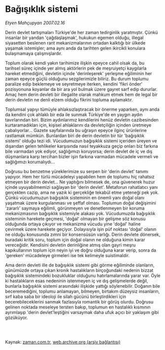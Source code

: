 # Bağışıklık sistemi

*Etyen Mahçupyan 2007.02.16*

<td class="columnist-detail">
<p>Derin devlet tartışmaları Türkiye'de her zaman tedirginlik yaratmıştır. Çünkü insanlar bir yandan 'çağdaşlaşmak', hukukun egemen olduğu, illegal siyasetten beslenen rant mekanizmalarının ortadan kalktığı bir ülkede yaşamak istemişler; ama aynı anda da tarihten gelen ikircikli konulara bulaşmamaya çalışmışlardır.</p>
<p>
<div id="haberMetinDiv">
<p>Toplum olarak kendi yakın tarihimize ilişkin epeyce cahil olsak da, bu tarihsel süreç içinde yer almış aktörlerin pek de meşruiyetçi kaygılarla hareket etmediğini, devletin içinde 'derinleşerek' yerleşme eğiliminin her zaman epeyce güçlü olduğunu sezgilerimizle biliriz. Bu durum toplumu paralize edip beklemeye ve seyretmeye iterken, kendini 'fikri önder' pozisyonuna koyanlar da bir ara yol bulmak üzere gayret sarf edip dururlar. Amaç hem derin devleti bir illegalite olarak mahkum etmek hem de legal bir derin devletin ne denli elzem olduğu fikrini topluma aşılamaktır. 
<p> Toplumsal yapıyı tümüyle ahlaksızlaştıracak bir önerme yaparken, aynı anda da kendini çok ahlaklı bir eda ile sunmak Türkiye'de en yaygın aydın tavırlarından biri. Bizim aydınlarımız kendilerini henüz devletin cazibesinden kurtaramadıkları için, kişisel ahlaklarını da devletçiliğin içinden üretmeye çabalıyorlar... Gazete sayfalarında bu uğraşın epeyce ilginç ürünlerine rastlamak mümkün. Bunlardan biri de derin devletin bir tür 'bağışıklık sistemi' olduğu tezi idi. Vücudumuzun bağışıklık sistemi içeriden üreyen ve dışarıdan gelen tehlikeler karşısında nasıl teyakkuza geçip onları biz farkına bile varmadan yok ediyor, sağlığımızı koruyorsa; derin devlet de iç ve dış düşmanlara karşı tercihan bizler işin farkına varmadan mücadele vermeli ve sağlığımızı korumalıydı...
<p> Doğrusu bu benzetme yüreklerimize su serpen bir 'derin devlet' tanımı yapıyor. Hem her türlü mücadeleyi yapabilen hem de toplumu hiç rahatsız etmeyen bir derin devlet... Ne yaptığını bilmesek de, ona güvenerek huzur içinde uyuyabilmemizi sağlayan bir 'derin devlet'. Metaforun rahatlatıcı yanı gerçekten cazip, ama ne yazık ki gerçekliğe tekabül etme yeteneği pek yok. Çünkü vücudumuzun bağışıklık sisteminin en önemli yanı doğal olanı yaşatmak üzere kurgulanması ve şeffaf olması. Toplumun doğal değişimini 'zararlı' saymaya eğilimli, görünmeyen ve denetlenmeyen bir koruma mekanizmasının bağışıklık sistemiyle alakası yok. Vücudumuzda bağışıklık sisteminin harekete geçmesi, 'doğal' olmayan bir gelişme söz konusu olduğunda ortaya çıkıyor ve mekanizma vücudu yine 'doğal' haline çevirmek üzere harekete geçiyor. Dolayısıyla işin püf noktası 'doğal' olanın ne olduğu konusunda zımni bir konsensüsün varlığı. Derin devlete dönersek, buradaki kritik soru, toplum için doğal olanın ne olduğuna kimin karar vereceğidir. Kendisini devletin derinliğine atmış olan gayri meşru kapıkullarının toplum için neyin iyi ve doğru olduğuna karar verip, sonra da 'gereken' mücadeleye girmeleri ise tek kelimeyle suistimaldir. 
<p> Ama derin devleti ille de bağışıklık sistemi gibi görme eğiliminde olanların, günümüzde ortaya çıkan kronik hastalıkların birçoğundaki nedenin bizzat bağışıklık sistemindeki bozukluklar olduğunu hatırlamalarında yarar var. Öyle ki hastalıkların esas nedeninin istenmeyen iç ve dış gelişmelerde değil, bunlarla bağışıklık sistemi arasındaki ilişkide yattığı söylenebilir. Doğanın bile beceremediğini, toplumu anlamayan, bilmeyen, birtakım düzeysiz insanların, sırf kaba saba bir ideoloji ile silah gücünü birleştirdikleri için becerebileceklerini sanmak fazlasıyla romantik bir görüş olurdu. Doğrusu gelinen noktada meseleye tersten bakıp, toplumun en hastalıklı kısmının ayrımlaşıp 'derin devlet'leştiğini varsaymak daha ufuk açıcı bir yaklaşım gibi gözüküyor. </p></p></p></p></div>
</p>


<p><br>
		 </br></p></td>

Kaynak: [zaman.com.tr](http://zaman.com.tr/yazar.do?yazino=500879), [web.archive.org (arşiv bağlantısı)](http://web.archive.org/web/20111010195511/http://www.zaman.com.tr:80/yazar.do?yazino=500879)
